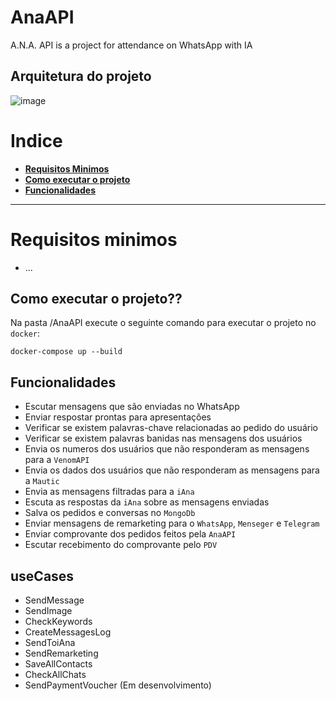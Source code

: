 # AnaAPI
 A.N.A. API is a project for attendance on WhatsApp with IA

## Arquitetura do projeto

![image](https://user-images.githubusercontent.com/64012825/214752589-4358f722-5654-4cfc-8e8d-92bfa63259e9.png)

# Indice
<ul>
    <li><strong><a href="#requisitos_ancora">Requisitos Minimos</a></strong></li>
    <li><strong><a href="#executar">Como executar o projeto</a></strong></li>
    <li><strong><a href="#Funcionalidades">Funcionalidades</a></strong></li>
</ul>

---

<p id="requisitos_ancora"></p>

# Requisitos minimos
- ...


<p id="executar"></p>

## Como executar o projeto??

Na pasta /AnaAPI execute o seguinte comando para executar o projeto no ``docker``:
```
docker-compose up --build
```
<p id="Funcionalidades"></p>

## Funcionalidades
- Escutar mensagens que são enviadas no WhatsApp
- Enviar respostar prontas para apresentações 
- Verificar se existem palavras-chave relacionadas ao pedido do usuário
- Verificar se existem palavras banidas nas mensagens dos usuários
- Envia os numeros dos usuários que não responderam as mensagens para a ``VenomAPI`` 
- Envia os dados dos usuários que não responderam as mensagens para a ``Mautic``
- Envia as mensagens filtradas para a ``iAna``
- Escuta as respostas da ``iAna`` sobre as mensagens enviadas
- Salva os pedidos e conversas no ``MongoDb``
- Enviar mensagens de remarketing para o ``WhatsApp``, ``Menseger`` e ``Telegram``
- Enviar comprovante dos pedidos feitos pela ``AnaAPI``
- Escutar recebimento do comprovante pelo ``PDV``

## useCases
- SendMessage
- SendImage
- CheckKeywords
- CreateMessagesLog
- SendToiAna
- SendRemarketing
- SaveAllContacts
- CheckAllChats
- SendPaymentVoucher (Em desenvolvimento)
